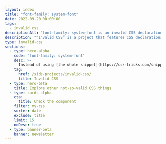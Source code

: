 ```yaml
---
layout: index
title: "font-family: system-font"
date: 2022-09-20 08:00:00
tags:
  - invalid css
descriptionAlt: "font-family: system-font is an invalid CSS declaration I wish existed."
description: "“Invalid CSS” is a project that features CSS declarations that are not valid and non-existing. For example, font-family: system-font."
type: invalid-css
sections:
  - type: hero-alpha
    code: "font-family: system-font"
    desc: >-
      Instead of using [the whole snippet](https://css-tricks.com/snippets/css/system-font-stack/), I wish there was a shorthand that would load system fonts to the browser.
    tag:
      href: /side-projects/invalid-css/
      title: Invalid CSS
  - type: hero-beta
    title: Explore other not-so-valid CSS things
  - type: cards-alpha
    cta:
      title: Check the component
    filter: my-css
    sorter: date
    exclude: title
    limit: 15
    noDesc: true
  - type: banner-beta
    banner: newsletter
---
```

